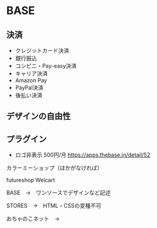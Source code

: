 # BASE
## 決済
- クレジットカード決済
- 銀行振込
- コンビニ・Pay-easy決済
- キャリア決済
- Amazon Pay
- PayPal決済
- 後払い決済

## デザインの自由性
## プラグイン
- ロゴ非表示 500円/月 https://apps.thebase.in/detail/52



カラーミーショップ（ほかがなければ）

futureshop
Welcart

BASE　→　ワンソースでデザインなど記述

STORES　→　HTML・CSSの変種不可

おちゃのこネット　→　
